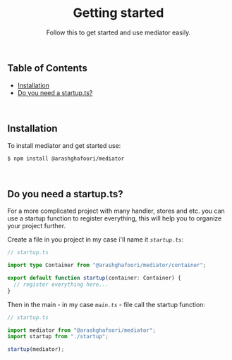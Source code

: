 <h1 align="center">
   <b>
        Getting started
    </b>
</h1>

<p align="center">Follow this to get started and use mediator easily.</p>
<br />

## Table of Contents

- [Installation](#installation)
- [Do you need a startup.ts?](#do-you-need-a-startupts)

<br />

## Installation

To install mediator and get started use:

```bash
$ npm install @arashghafoori/mediator
```

<br />

## Do you need a startup.ts?

For a more complicated project with many handler, stores and etc. you can use a startup function to register everything, this will help you to organize your project further.

Create a file in you project in my case i'll name it _`startup.ts`_:

```ts
// startup.ts

import type Container from "@arashghafoori/mediator/container";

export default function startup(container: Container) {
  // register everything here...
}
```

Then in the main - in my case _`main.ts`_ - file call the startup function:

```ts
// startup.ts

import mediator from "@arashghafoori/mediator";
import startup from "./startup";

startup(mediator);
```
